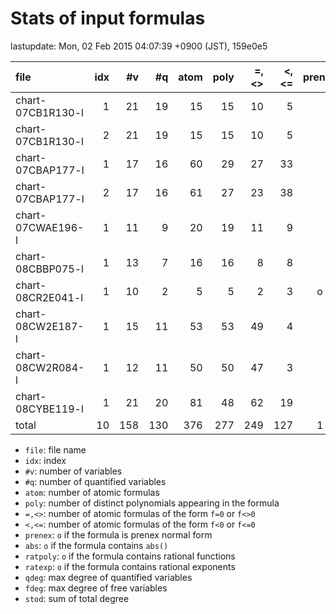 
# Stats of input formulas

lastupdate: Mon, 02 Feb 2015 04:07:39 +0900 (JST), 159e0e5

|                  file|idx|#v|#q|atom|poly|=,<>|<,<=|prenex|abs|ratpoly|ratexp|qdeg|fdeg|stod|
|:----|--:|--:|--:|--:|--:|--:|--:|:-:|:-:|:-:|:-:|--:|--:|--:|
|chart-07CB1R130-l     | 1|21|19| 15|15|10| 5| | | | | 2| 2|203|
|chart-07CB1R130-l     | 2|21|19| 15|15|10| 5| | | | | 2| 2|209|
|chart-07CBAP177-l     | 1|17|16| 60|29|27|33| | | | | 2| 2|235|
|chart-07CBAP177-l     | 2|17|16| 61|27|23|38| | | | | 2| 1|248|
|chart-07CWAE196-l     | 1|11| 9| 20|19|11| 9| | | | | 2| 2|178|
|chart-08CBBP075-l     | 1|13| 7| 16|16| 8| 8| | | | | 2| 2|164|
|chart-08CR2E041-l     | 1|10| 2|  5| 5| 2| 3|o| | | | 2| 1|104|
|chart-08CW2E187-l     | 1|15|11| 53|53|49| 4| | | | | 4| 2|225|
|chart-08CW2R084-l     | 1|12|11| 50|50|47| 3| | | | | 4| 2|165|
|chart-08CYBE119-l     | 1|21|20| 81|48|62|19| | | | | 2| 1|408|
|total                 |10|158|130|376|277|249|127|1|0|0|0|24|17|2139|

- `file`: file name
- `idx`: index
- `#v`: number of variables
- `#q`: number of quantified variables
- `atom`: number of atomic formulas
- `poly`: number of distinct polynomials appearing in the formula
- `=,<>`: number of atomic formulas of the form `f=0` or `f<>0`
- `<,<=`: number of atomic formulas of the form `f<0` or `f<=0`
- `prenex`: `o` if the formula is prenex normal form
- `abs`: `o` if the formula contains `abs()`
- `ratpoly`: `o` if the formula contains rational functions
- `ratexp`: `o` if the formula contains rational exponents
- `qdeg`: max degree of quantified variables
- `fdeg`: max degree of free variables
- `stod`: sum of total degree

